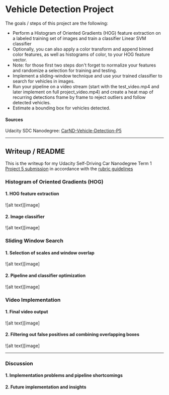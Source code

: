 # **Vehicle Detection Project**

The goals / steps of this project are the following:

* Perform a Histogram of Oriented Gradients (HOG) feature extraction on a labeled training set of images and train a classifier Linear SVM classifier
* Optionally, you can also apply a color transform and append binned color features, as well as histograms of color, to your HOG feature vector.
* Note: for those first two steps don't forget to normalize your features and randomize a selection for training and testing.
* Implement a sliding-window technique and use your trained classifier to search for vehicles in images.
* Run your pipeline on a video stream (start with the test_video.mp4 and later implement on full project_video.mp4) and create a heat map of recurring detections frame by frame to reject outliers and follow detected vehicles.
* Estimate a bounding box for vehicles detected.

[//]: # (Image References)

[image1]: ./output_images/fig1_classData.png "[title]"
[image2]: ./output_images/fig2.1_HOG.png "[title]"
[image3]: ./output_images/fig2.2-1_HOGsample.png "[title]"
[image4]: ./output_images/fig2.2-1_HOGcspace.png "[title]"
[image5]: ./output_images/fig2.3-1_HOGsample.png "[title]"
[image6]: ./output_images/fig2.3-2_HOGorient.png "[title]"
[image7]: ./output_images/fig2.4-1_HOGsample.png "[title]"
[image8]: ./output_images/fig2.4-2_HOGppc.png "[title]"
[image9]: ./output_images/fig2.5-1_HOGsample.png "[title]"
[image10]: ./output_images/fig2.5-2_HOGcpb.png "[title]"
[image11]: ./output_images/fig3.1_windows.png "[title]"
[image12]: ./output_images/fig3.2_carsBoxes.png "[title]"
[image13]: ./output_images/fig4.1_heatmap.png "[title]"
[image14]: ./output_images/fig4.2_threshmap.png "[title]"
[image15]: ./output_images/fig4.3_carsDetected.png "[title]"
[image16]: ./output_images/fig5_imagesCarsDetected.png "[title]"

#### Sources 
Udacity SDC Nanodegree: [CarND-Vehicle-Detection-P5](https://github.com/udacity/CarND-Vehicle-Detection)


---

## Writeup / README

This is the writeup for my Udacity Self-Driving Car Nanodegree Term 1 [Project 5 submission]() in accordance with the [rubric guidelines](https://review.udacity.com/#!/rubrics/513/view)


### Histogram of Oriented Gradients (HOG)

#### 1. HOG feature extraction

![alt text][image]

#### 2. Image classifier

![alt text][image]


### Sliding Window Search

#### 1. Selection of scales and window overlap

![alt text][image]

#### 2. Pipeline and classifier optimization

![alt text][image]


### Video Implementation

#### 1. Final video output

![alt text][image]

#### 2. Filtering out false positives ad combining overlapping boxes

![alt text][image]


---

### Discussion

#### 1. Implementation problems and pipeline shortcomings


#### 2. Future implementation and insights

